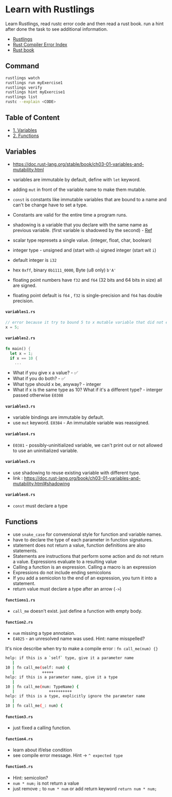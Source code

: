 # Learn with Rustlings

Learn Rustlings, read rustc error code and then read a rust book. run a hint after done the task to see additional information.

- [Rustlings](https://github.com/rust-lang/rustlings)
- [Rust Compiler Error Index](https://doc.rust-lang.org/error-index.html)
- [Rust book](https://doc.rust-lang.org/stable/book/title-page.html)

## Command

```bash
rustlings watch
rustlings run myExercise1
rustlings verify
rustlings hint myExercise1
rustlings list
rustc --explain <CODE>
```

## Table of Content

- [1. Variables](#variables)
- [2. Functions](#functions)

## Variables

- https://doc.rust-lang.org/stable/book/ch03-01-variables-and-mutability.html

- variables are immutable by default, define with `let` keyword.
- adding `mut` in front of the variable name to make them mutable.
- `const` is constants like immutable variables that are bound to a name and can't be change have to set a type.
- Constants are valid for the entire time a program runs.
- shadowing is a variable that you declare with the same name as previous variable. (first variable is shadowed by the second) - [Ref](https://doc.rust-lang.org/stable/book/ch03-01-variables-and-mutability.html#shadowing)
- scalar type represets a single value. (integer, float, char, boolean)
- integer type - unsigned and (start with `u`) signed integer (start wit `i`)
- default integer is `i32`
- hex `0xff`, binary `0b1111_0000`, Byte (u8 only) `b'A'`
- floating point numbers have `f32` and `f64` (32 bits and 64 bits in size) all are signed.
- floating point default is `f64` , `f32` is single-precision and `f64` has double precision.

#### `variables1.rs`

```rust
// error because it try to bound 5 to x mutable variable that did not exist.
x = 5;
```

#### `variables2.rs`

```rust
fn main() {
  let x = 1;
  if x == 10 {
    ...
```

- What if you give x a value? - ✅
- What if you do both? - ✅
- What type should x be, anyway? - integer
- What if x is the same type as 10? What if it's a different type? - interger passed otherwise `E0308`

#### `variables3.rs`

- variable bindings are immutable by default.
- use `mut` keyword. `E0384` - An immutable variable was reassigned.

#### `variables4.rs`

- `E0381` - possibly-uninitialized variable, we can't print out or not allowed to use an uninitialized variable.

#### `variables5.rs`

- use shadowing to reuse existing variable with different type.
- link : https://doc.rust-lang.org/book/ch03-01-variables-and-mutability.html#shadowing

#### `variables6.rs`

- `const` must declare a type

## Functions

- use `snake_case` for convensional style for function and variable names.
- have to declare the type of each parameter in function signatures.
- statement does not return a value, function definitions are also statements.
- Statements are instructions that perform some action and do not return a value. Expressions evaluate to a resulting value
- Calling a function is an expression. Calling a macro is an expression
- Expressions do not include ending semicolons
- If you add a semicolon to the end of an expression, you turn it into a statement.
- return value must declare a type after an arrow (`->`)
 
#### `functions1.rs`

- `call_me` doesn't exist. just define a function with empty body.

#### `function2.rs`

- `num` missing a type annotaion.
- `E4025` - an unresolved name was used. Hint: name misspelled?

It's nice describe when try to make a compile error : `fn call_me(num) {}`

```bash
help: if this is a `self` type, give it a parameter name
   |
10 | fn call_me(self: num) {
   |            +++++
help: if this is a parameter name, give it a type
   |
10 | fn call_me(num: TypeName) {
   |               ++++++++++
help: if this is a type, explicitly ignore the parameter name
   |
10 | fn call_me(_: num) {
```

#### `function3.rs`

- just fixed a calling function.

#### `function4.rs`

- learn about if/else condition
- see compile error message. Hint -> `^ expected type`

#### `function5.rs`

- Hint: semicolon?
- `num * num;` is not return a value
- just remove `;` to `num * num` or add return keyword `return num * num;`

